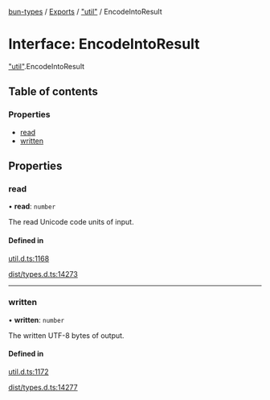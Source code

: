 [bun-types](../README.md) / [Exports](../modules.md) / ["util"](../modules/util_.md) / EncodeIntoResult

# Interface: EncodeIntoResult

["util"](../modules/util_.md).EncodeIntoResult

## Table of contents

### Properties

- [read](util_.EncodeIntoResult.md#read)
- [written](util_.EncodeIntoResult.md#written)

## Properties

### read

• **read**: `number`

The read Unicode code units of input.

#### Defined in

[util.d.ts:1168](https://github.com/valgaze/bun-types/blob/5e53f27/util.d.ts#L1168)

[dist/types.d.ts:14273](https://github.com/valgaze/bun-types/blob/5e53f27/dist/types.d.ts#L14273)

___

### written

• **written**: `number`

The written UTF-8 bytes of output.

#### Defined in

[util.d.ts:1172](https://github.com/valgaze/bun-types/blob/5e53f27/util.d.ts#L1172)

[dist/types.d.ts:14277](https://github.com/valgaze/bun-types/blob/5e53f27/dist/types.d.ts#L14277)

